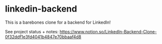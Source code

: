 # linkedin-backend

This is a barebones clone for a backend for LinkedIn!

See project status + notes: https://www.notion.so/LinkedIn-Backend-Clone-0f32ddf1e3fd4041b4847e70bbaaf4d8
